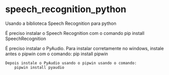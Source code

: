 # speech_recognition_python

Usando a biblioteca Speech Recognition para python

É preciso instalar o Speech Recognition com o comando
pip install SpeechRecognition

É preciso instalar o PyAudio.
Para instalar corretamente no windows, instale antes o pipwin com o comando:
pip install pipwin

    Depois instale o PyAudio usando o pipwin usando o comando:
        pipwin install pyaudio

